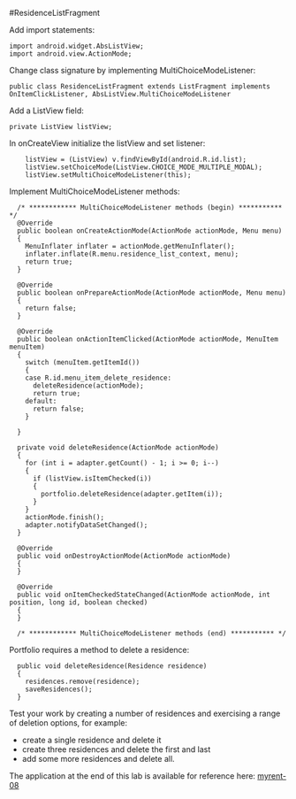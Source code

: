 #ResidenceListFragment

Add import statements:

```
import android.widget.AbsListView;
import android.view.ActionMode;

```

Change class signature by implementing MultiChoiceModeListener:

```
public class ResidenceListFragment extends ListFragment implements OnItemClickListener, AbsListView.MultiChoiceModeListener
```

Add a ListView field:

```
private ListView listView;
```

In onCreateView initialize the listView and set listener:

```
    listView = (ListView) v.findViewById(android.R.id.list);
    listView.setChoiceMode(ListView.CHOICE_MODE_MULTIPLE_MODAL);
    listView.setMultiChoiceModeListener(this);
```


Implement MultiChoiceModeListener methods:

```
  /* ************ MultiChoiceModeListener methods (begin) *********** */
  @Override
  public boolean onCreateActionMode(ActionMode actionMode, Menu menu)
  {
    MenuInflater inflater = actionMode.getMenuInflater();
    inflater.inflate(R.menu.residence_list_context, menu);
    return true;
  }

  @Override
  public boolean onPrepareActionMode(ActionMode actionMode, Menu menu)
  {
    return false;
  }

  @Override
  public boolean onActionItemClicked(ActionMode actionMode, MenuItem menuItem)
  {
    switch (menuItem.getItemId())
    {
    case R.id.menu_item_delete_residence:
      deleteResidence(actionMode);
      return true;
    default:
      return false;
    }

  }

  private void deleteResidence(ActionMode actionMode)
  {
    for (int i = adapter.getCount() - 1; i >= 0; i--)
    {
      if (listView.isItemChecked(i))
      {
        portfolio.deleteResidence(adapter.getItem(i));
      }
    }
    actionMode.finish();
    adapter.notifyDataSetChanged();
  }

  @Override
  public void onDestroyActionMode(ActionMode actionMode)
  {
  }

  @Override
  public void onItemCheckedStateChanged(ActionMode actionMode, int position, long id, boolean checked)
  {
  }

  /* ************ MultiChoiceModeListener methods (end) *********** */

```
Portfolio requires a method to delete a residence:

```
  public void deleteResidence(Residence residence)
  {
    residences.remove(residence);
    saveResidences();
  }
```

Test your work by creating a number of residences and exercising a range of deletion options, for example:

- create a single residence and delete it
- create three residences and delete the first and last
- add some more residences and delete all.

The application at the end of this lab is available for reference here: [myrent-08](https://github.com/wit-ictskills-2016/myrent-08.git)
